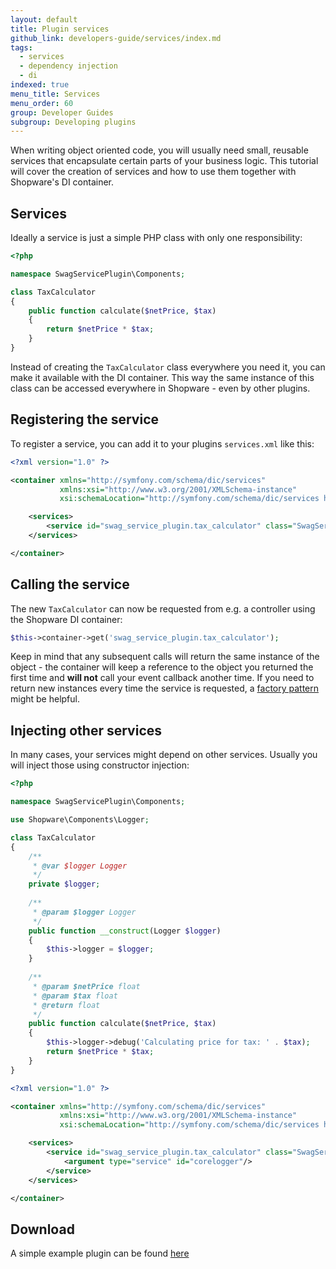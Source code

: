 ```yaml
---
layout: default
title: Plugin services
github_link: developers-guide/services/index.md
tags:
  - services
  - dependency injection
  - di
indexed: true
menu_title: Services
menu_order: 60
group: Developer Guides
subgroup: Developing plugins
---
```


When writing object oriented code, you will usually need small, reusable services that encapsulate certain parts of your business logic.
This tutorial will cover the creation of services and how to use them together with Shopware's DI container.

<div class="toc-list"></div>

## Services
Ideally a service is just a simple PHP class with only one responsibility:

```php
<?php

namespace SwagServicePlugin\Components;

class TaxCalculator
{
    public function calculate($netPrice, $tax)
    {
        return $netPrice * $tax;
    }
}
```

Instead of creating the `TaxCalculator` class everywhere you need it, you can make it available with the DI container.
This way the same instance of this class can be accessed everywhere in Shopware - even by other plugins.

## Registering the service
To register a service, you can add it to your plugins `services.xml` like this:

```xml
<?xml version="1.0" ?>

<container xmlns="http://symfony.com/schema/dic/services"
           xmlns:xsi="http://www.w3.org/2001/XMLSchema-instance"
           xsi:schemaLocation="http://symfony.com/schema/dic/services http://symfony.com/schema/dic/services/services-1.0.xsd">

    <services>
        <service id="swag_service_plugin.tax_calculator" class="SwagServicePlugin\Components\TaxCalculator" />
    </services>

</container>
```

## Calling the service
The new `TaxCalculator` can now be requested from e.g. a controller using the Shopware DI container:

```php
$this->container->get('swag_service_plugin.tax_calculator');
```

Keep in mind that any subsequent calls will return the same instance of the object - the container will keep a reference to the
object you returned the first time and **will not** call your event callback another time. If you need to return new
instances every time the service is requested, a [factory pattern](https://en.wikipedia.org/wiki/Factory_method_pattern) might be helpful.

## Injecting other services
In many cases, your services might depend on other services. Usually you will inject those using constructor injection:

```php
<?php

namespace SwagServicePlugin\Components;

use Shopware\Components\Logger;

class TaxCalculator
{
    /**
     * @var $logger Logger
     */
    private $logger;
    
    /**
     * @param $logger Logger
     */
    public function __construct(Logger $logger)
    {
        $this->logger = $logger;
    }
    
    /**
     * @param $netPrice float
     * @param $tax float
     * @return float
     */
    public function calculate($netPrice, $tax)
    {
        $this->logger->debug('Calculating price for tax: ' . $tax);
        return $netPrice * $tax;
    }
}
```

```xml
<?xml version="1.0" ?>

<container xmlns="http://symfony.com/schema/dic/services"
           xmlns:xsi="http://www.w3.org/2001/XMLSchema-instance"
           xsi:schemaLocation="http://symfony.com/schema/dic/services http://symfony.com/schema/dic/services/services-1.0.xsd">

    <services>
        <service id="swag_service_plugin.tax_calculator" class="SwagServicePlugin\Components\TaxCalculator">
            <argument type="service" id="corelogger"/>
        </service>
    </services>

</container>
```

## Download
A simple example plugin can be found <a href="{{ site.url }}/exampleplugins/SwagService.zip">here</a>
